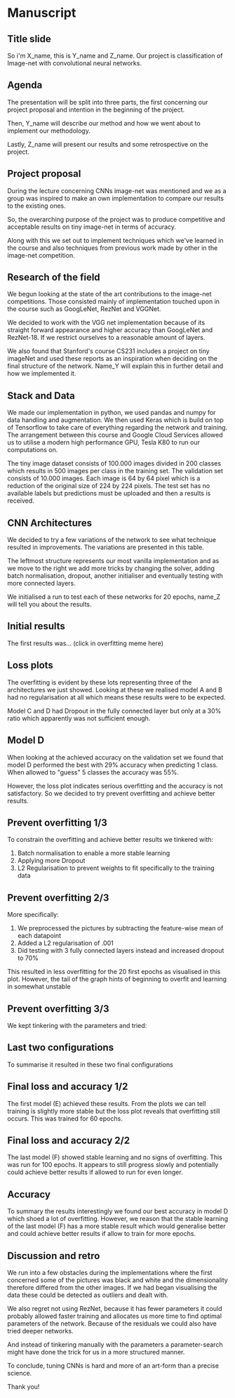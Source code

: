 # Manuscript

## Title slide

So i'm X_name, this is Y_name and Z_name. Our project is classification of Image-net with convolutional neural networks.

## Agenda

The presentation will be split into three parts, the first concerning our project proposal and intention in the beginning of the project.

Then, Y_name will describe our method and how we went about to implement our methodology.

Lastly, Z_name will present our results and some retrospective on the project.

## Project proposal

During the lecture concerning CNNs image-net was mentioned and we as a group was inspired to make an own implementation to compare our results to the existing ones.

So, the overarching purpose of the project was to produce competitive and acceptable results on tiny image-net in terms of accuracy.

Along with this we set out to implement techniques which we've learned in the course and also techniques from previous work made by other in the image-net competition.

## Research of the field

We begun looking at the state of the art contributions to the image-net competitions. Those consisted mainly of implementation touched upon in the course such as GoogLeNet, RezNet and VGGNet.

We decided to work with the VGG net implementation because of its straight forward appearance and higher accuracy than GoogLeNet and RezNet-18. If we restrict ourselves to a reasonable amount of layers.

We also found that Stanford's course CS231 includes a project on tiny imageNet and used these reports as an inspiration when deciding on the final structure of the network. Name_Y will explain this in further detail and how we implemented it.

## Stack and Data

We made our implementation in python, we used pandas and numpy for data handling and augmentation. We then used Keras which is build on top of Tensorflow to take care of everything regarding the network and training.
The arrangement between this course and Google Cloud Services allowed us to utilise a modern high performance GPU, Tesla K80 to run our computations on.

The tiny image dataset consists of 100.000 images divided in 200 classes which results in 500 images per class in the training set. The validation set consists of 10.000 images.
Each image is 64 by 64 pixel which is a reduction of the original size of 224 by 224 pixels. The test set has no available labels but predictions must be uploaded and then a results is received.

## CNN Architectures

We decided to try a few variations of the network to see what technique resulted in improvements. The variations are presented in this table.

The leftmost structure represents our most vanilla implementation and as we move to the right we add more tricks by changing the solver, adding batch normalisation, dropout, another initialiser and eventually testing with more connected layers.

We initialised a run to test each of these networks for 20 epochs, name_Z will tell you about the results.

## Initial results

The first results was... (click in overfitting meme here)

## Loss plots

The overfitting is evident by these lots representing three of the architectures we just showed. Looking at these we realised model A and B had no regularisation at all which means these results were to be expected.

Model C and D had Dropout in the fully connected layer but only at a 30% ratio which apparently was not sufficient enough.

## Model D

When looking at the achieved accuracy on the validation set we found that model D performed the best with 29% accuracy when predicting 1 class. When allowed to "guess" 5 classes the accuracy was 55%.

However, the loss plot indicates serious overfitting and the accuracy is not satisfactory. So we decided to try prevent overfitting and achieve better results.

## Prevent overfitting 1/3

To constrain the overfitting and achieve better results we tinkered with:
1. Batch normalisation to enable a more stable learning
2. Applying more Dropout
3. L2 Regularisation to prevent weights to fit specifically to the training data

## Prevent overfitting 2/3

More specifically:
1. We preprocessed the pictures by subtracting the feature-wise mean of each datapoint
2. Added a L2 regularisation of .001
3. Did testing with 3 fully connected layers instead and increased dropout to 70%

This resulted in less overfitting for the 20 first epochs as visualised in this plot. However, the tail of the graph hints of beginning to overfit and learning in somewhat unstable

## Prevent overfitting 3/3

We kept tinkering with the parameters and tried:
<!-- TODO:  WILLIAM: Fill in here-->

## Last two configurations

To summarise it resulted in these two final configurations

## Final loss and accuracy 1/2

The first model (E) achieved these results. From the plots we can tell training is slightly more stable but the loss plot reveals that overfitting still occurs. This was trained for 60 epochs.

## Final loss and accuracy 2/2

The last model (F) showed stable learning and no signs of overfitting. This was run for 100 epochs. It appears to still progress slowly and potentially could achieve better results if allowed to run for even longer.

## Accuracy

To summary the results interestingly we found our best accuracy in model D which shoed a lot of overfitting. However, we reason that the stable learning of the last model (F) has a more stable result which would generalise better and could achieve better results if allow to train for more epochs.

## Discussion and retro

We run into a few obstacles during the implementations where the first concerned some of the pictures was black and white and the dimensionality therefore differed from the other images. If we had began visualising the data these could be detected as outliers and dealt with.

We also regret not using RezNet, because it has fewer parameters it could probably allowed faster training and allocates us more time to find optimal parameters of the network. Because of the residuals we could also have tried deeper networks.

And instead of tinkering manually with the parameters a parameter-search might have done the trick for us in a more structured manner.

To conclude, tuning CNNs is hard and more of an art-form than a precise science.

Thank you!
